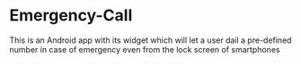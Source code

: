 # Emergency-Call
This is an Android app with its widget which will let a user dail a pre-defined number in case of emergency even from the lock screen of smartphones
